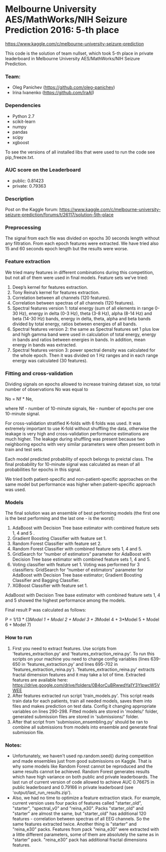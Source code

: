 # Melbourne University AES/MathWorks/NIH Seizure Prediction 2016: 5-th place
https://www.kaggle.com/c/melbourne-university-seizure-prediction

This code is the solution of team nullset, which took 5-th place in private leaderboard in Melbourne University AES/MathWorks/NIH Seizure Prediction.

### Team:
  * Oleg Panichev (https://github.com/oleg-panichev)
  * Irina Ivanenko (https://github.com/IraAI)

### Dependencies
  * Python 2.7
  * scikit-learn
  * numpy
  * pandas
  * scipy
  * xgboost 

To see the versions of all installed libs that were used to run the code see pip_freeze.txt.

### AUC score on the Leaderboard

  * public: 0.81423
  * private: 0.79363

### Description
Post on the Kaggle forum:
https://www.kaggle.com/c/melbourne-university-seizure-prediction/forums/t/26117/solution-5th-place

### Preprocessing

The signal from each file was divided on epochs 30 seconds length without any filtration. From each epoch features were extracted. We have tried also 15 and 60 seconds epoch length but the results were worse.

### Feature extraction

We tried many features in different combinations during this competition, but not all of them were used in final models. Feature sets we’ve tried:

1. Deep’s kernel for features extraction.
2. Tony Reina’s kernel for features extraction.
3. Correlation between all channels (120 features).
4. Correlation between spectras of all channels (120 features).
5. Spectral features version 1: total energy (sum of all elements in range 0-30 Hz), energy in delta (0-3 Hz), theta (3-8 Hz), alpha (8-14 Hz) and beta (14-30 Hz) bands, energy in delta, theta, alpha and beta bands divided by total energy, ratios between energies of all bands.
6. Spectral features version 2: the same as Spectral features set 1 plus low and high gamma band were used in calculation of total energy, energy in bands and ratios between energies in bands. In addition, mean energy in bands was extracted.
7. Spectral features version 3: power spectral density was calculated for the whole epoch. Then it was divided on 1 Hz ranges and in each range energy was calculated (30 features).

### Fitting and cross-validation

Dividing signals on epochs allowed to increase training dataset size, so total number of observations No was equal to

No = Nf * Ne,

where Nf - number of 10-minute signals, Ne - number of epochs per one 10-minute signal.

For cross-validation stratified K-folds with 6 folds was used. It was extremely important to use K-fold without shuffling the data, otherwise the leakage is very high and cross-validation performance estimations are much higher. The leakage during shuffling was present because two neighboring epochs with very similar parameters were often present both in train and test sets.

Each model predicted probability of epoch belongs to preictal class. The final probability for 10-minute signal was calculated as mean of all probabilities for epochs in this signal.

We tried both patient-specific and non-patient-specific approaches on the same model but performance was higher when patient-specific approach was used.

### Models 

The final solution was an ensemble of best performing models (the first one is the best performing and the last one - is the worst):

1. AdaBoost with Decision Tree base estimator with combined feature sets 1, 4 and 5 .
2. Gradient Boosting Classifier with feature set 1.
3. Random Forest Classifier with feature set 2.
4. Random Forest Classifier with combined feature sets 1, 4 and 5.
5. GridSearch for “number of estimators” parameter for AdaBoost with Decision Tree base estimator with combined feature sets 1, 4 and 5.
6. Voting classifier with feature set 1. Voting was performed for 3 classifiers: GridSearch for “number of estimators” parameter for AdaBoost with Decision Tree base estimator; Gradient Boosting Classifier and Bagging Classifier.
7. XGBoost Classifier with feature set 1.

AdaBoost with Decision Tree base estimator with combined feature sets 1, 4 and 5 showed the highest performance among the models.

Final result P was calculated as follows:

P = 1/13 * (3*Model 1 + Model 2 + Model 3 + 3*Model 4 + 3*Model 5 + Model 6 + Model 7)

### How to run

1. First you need to extract features. Use scripts from 'features_extraction.py' and 'features_extraction_reina.py'. To run this scripts on your machine you need to change config variables (lines 639-650 in 'features_extraction.py' and lines 695-702 in 'features_extraction_reina.py'). 'features_extraction_reina.py' extracts fractal dimension features and it may take a lot of time. Extracted features are available here:
https://drive.google.com/drive/folders/0B4orCuBRwwdYa1Y3YlpwcW5VWEE
2. After features extracted run script 'train_models.py'. This script reads train data for each patients, train all needed models, saves them into files and makes prediction on test data. Config it changing appropriate variables on lines 290-298. Fitted models are stored in 'models/' folder, generated submission files are stored in 'submissions/' folder.
3. After that script from 'submission_ensembling.py' should be ran to combine all submissions from models into ensemble and generate final submission file.

### Notes:
  * Unfortunately, we haven't used np.random.seed() during competition and made ensembles just from good submissions on Kaggle. That is why some models like Random Forest cannot be reproduced and the same results cannot be achieved. Random Forest generates results which have high variance on both public and private leaderboards.
  The last run of current version of code allowed to achieve AUC 0.76675 in public leaderboard and 0.79166 in private leaderboard (see 'output/last_run_results.zip').
  * Also, we had no time to optimize a feature extraction stack. For example, current version uses four packs of features called "starter_old", "starter", "spectral_v0" and "reina_e30". Packs "starter_old" and "starter" are almost the same, but "starter_old" has additional 120 features - correlation between spectras of all EEG channels. So the same features extracted twice. Another thing is "starter" and "reina_e30" packs. Features from pack "reina_e30" were extracted with a little different parameters, some of them are absolutely the same as in "starter" pack. "reina_e30" pack has additional fractal dimensions features. 
